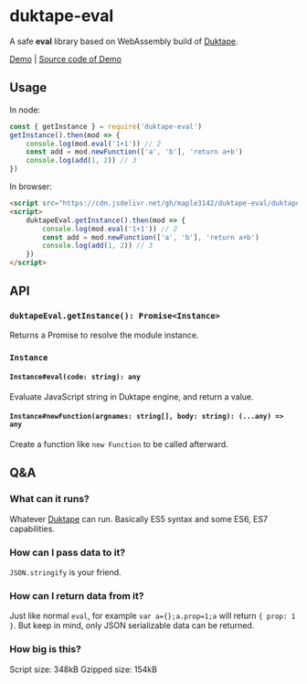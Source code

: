 # duktape-eval

A safe **eval** library based on WebAssembly build of [Duktape](https://duktape.org/).

[Demo](https://gh.maple3142.net/maple3142/duktape-eval/ae198189baf244ff062901475e8877637d265df3/example/example.html) | [Source code of Demo](https://github.com/maple3142/duktape-eval/blob/master/example/example.html)

## Usage

In node:

```js
const { getInstance } = require('duktape-eval')
getInstance().then(mod => {
	console.log(mod.eval('1+1')) // 2
	const add = mod.newFunction(['a', 'b'], 'return a+b')
	console.log(add(1, 2)) // 3
})
```

In browser:

```html
<script src="https://cdn.jsdelivr.net/gh/maple3142/duktape-eval/duktapeEval.js"></script>
<script>
	duktapeEval.getInstance().then(mod => {
		console.log(mod.eval('1+1')) // 2
		const add = mod.newFunction(['a', 'b'], 'return a+b')
		console.log(add(1, 2)) // 3
	})
</script>
```

## API

### `duktapeEval.getInstance(): Promise<Instance>`

Returns a Promise to resolve the module instance.

### `Instance`

#### `Instance#eval(code: string): any`

Evaluate JavaScript string in Duktape engine, and return a value.

#### `Instance#newFunction(argnames: string[], body: string): (...any) => any`

Create a function like `new Function` to be called afterward.

## Q&A

### What can it runs?

Whatever [Duktape](https://duktape.org/) can run. Basically ES5 syntax and some ES6, ES7 capabilities.

### How can I pass data to it?

`JSON.stringify` is your friend.

### How can I return data from it?

Just like normal `eval`, for example `var a={};a.prop=1;a` will return `{ prop: 1 }`. But keep in mind, only JSON serializable data can be returned.

### How big is this?

Script size: 348kB
Gzipped size: 154kB
